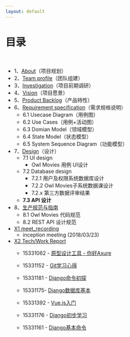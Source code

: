 ```yaml
---
layout: default
---
```


# [](#TOC)目录

&nbsp;&nbsp; 

* 1、[About](01-about)（项目规划）
* 2、[Team profile](02-team-profile)（团队组建）
* 3、[Investigation](03-investigation)（项目前期调研）
* 4、[Vision](04-vision)（项目愿景）
* 5、[Product Backlog](05-product-backlog)（产品特性）
* 6、[Requirement specification](06-requirement-specification)（需求规格说明）
    - 6.1 Usecase Diagram（用例图）
    - 6.2 Use Cases（用例+活动图）
    - 6.3 Domian Model（领域模型）
    - 6.4 State Model（状态模型）
    - 6.5 System Sequence Diagram（功能模型）
* 7、[Design](07-design)（设计）
    - 7.1 UI design
        - Owl Movies 用例 UI设计
    - 7.2 Database design
        - 7.2.1 用户及权限系统数据库设计
        - 7.2.2 Owl Movies子系统数据课设计 
        - 7.2.x 第三方数据评审结果
    - **7.3 API 设计**
* 8、[生产规范与指南](08-code-rules-and-guide)
    - 8.1 Owl Movies 代码规范
    - 8.2 REST API 设计规范
* [X1 meet_recording](X1-meeting-record)
    - inception meeting (2018/03/23)
* [X2 Tech/Work Report](X2-tech-work-report)
    - 15331062 - [原型设计工具 - 你好Axure](https://summer06.github.io/2018/04/15/Axure_basic/)

    - 15331152 - [Git学习心得](https://shimo.im/docs/JOAZgvqyK3UwGylM/)

    - 15331181 - [Django命令初探](https://shimo.im/docs/DmRw9G1F0rkDaEa3/)

    - 15331175- [Django数据库基本](https://shimo.im/docs/3uPetSpH37Mf19ae/)

    - 15331392 - [Vue.js入门](https://zack1005.github.io/2018/04/15/2018-4-13-Vue-js-Part1/)

    - 15331176 - [Django初步学习](https://shimo.im/docs/RozrJrxVBT4Iz7fm/)

    - 15331161 - [Django基本命令](https://shimo.im/docs/hVYJ7mhuqjgvJzKB/)
